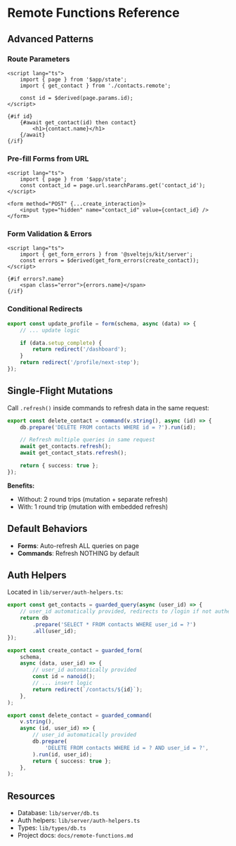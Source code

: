 # Remote Functions Reference

## Advanced Patterns

### Route Parameters

```svelte
<script lang="ts">
	import { page } from '$app/state';
	import { get_contact } from './contacts.remote';

	const id = $derived(page.params.id);
</script>

{#if id}
	{#await get_contact(id) then contact}
		<h1>{contact.name}</h1>
	{/await}
{/if}
```

### Pre-fill Forms from URL

```svelte
<script lang="ts">
	import { page } from '$app/state';
	const contact_id = page.url.searchParams.get('contact_id');
</script>

<form method="POST" {...create_interaction}>
	<input type="hidden" name="contact_id" value={contact_id} />
</form>
```

### Form Validation & Errors

```svelte
<script lang="ts">
	import { get_form_errors } from '@sveltejs/kit/server';
	const errors = $derived(get_form_errors(create_contact));
</script>

{#if errors?.name}
	<span class="error">{errors.name}</span>
{/if}
```

### Conditional Redirects

```typescript
export const update_profile = form(schema, async (data) => {
	// ... update logic

	if (data.setup_complete) {
		return redirect('/dashboard');
	}
	return redirect('/profile/next-step');
});
```

## Single-Flight Mutations

Call `.refresh()` inside commands to refresh data in the same request:

```typescript
export const delete_contact = command(v.string(), async (id) => {
	db.prepare('DELETE FROM contacts WHERE id = ?').run(id);

	// Refresh multiple queries in same request
	await get_contacts.refresh();
	await get_contact_stats.refresh();

	return { success: true };
});
```

**Benefits:**

- Without: 2 round trips (mutation + separate refresh)
- With: 1 round trip (mutation with embedded refresh)

## Default Behaviors

- **Forms**: Auto-refresh ALL queries on page
- **Commands**: Refresh NOTHING by default

## Auth Helpers

Located in `lib/server/auth-helpers.ts`:

```typescript
export const get_contacts = guarded_query(async (user_id) => {
	// user_id automatically provided, redirects to /login if not authenticated
	return db
		.prepare('SELECT * FROM contacts WHERE user_id = ?')
		.all(user_id);
});

export const create_contact = guarded_form(
	schema,
	async (data, user_id) => {
		// user_id automatically provided
		const id = nanoid();
		// ... insert logic
		return redirect(`/contacts/${id}`);
	},
);

export const delete_contact = guarded_command(
	v.string(),
	async (id, user_id) => {
		// user_id automatically provided
		db.prepare(
			'DELETE FROM contacts WHERE id = ? AND user_id = ?',
		).run(id, user_id);
		return { success: true };
	},
);
```

## Resources

- Database: `lib/server/db.ts`
- Auth helpers: `lib/server/auth-helpers.ts`
- Types: `lib/types/db.ts`
- Project docs: `docs/remote-functions.md`
